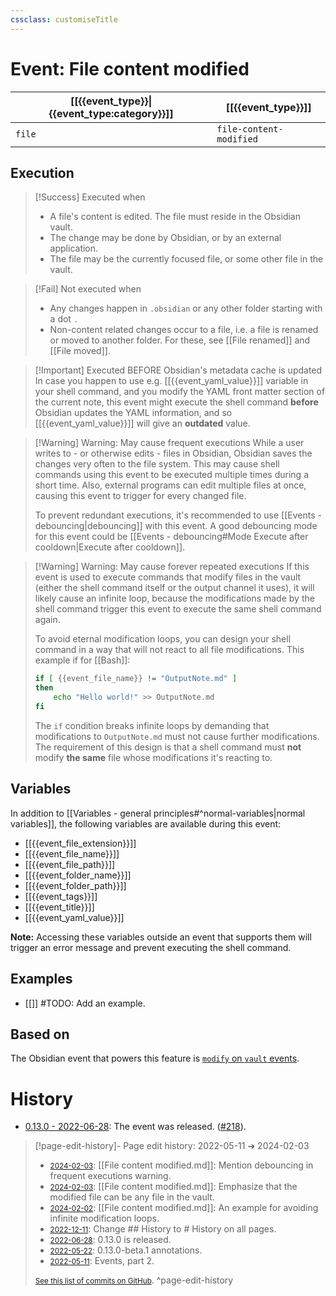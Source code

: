```yaml
---
cssclass: customiseTitle
---
```

# Event: File content modified
| [[{{event_type}}\|{{event_type:category}}]] | [[{{event_type}}]] |
| ---- | --- |
| `file` | `file-content-modified` |
## Execution
> [!Success] Executed when
> - A file's content is edited. The file must reside in the Obsidian vault.
> - The change may be done by Obsidian, or by an external application.
> - The file may be the currently focused file, or some other file in the vault.

> [!Fail] Not executed when
> - Any changes happen in `.obsidian` or any other folder starting with a dot `.`
> - Non-content related changes occur to a file, i.e. a file is renamed or moved to another folder. For these, see [[File renamed]] and [[File moved]].

> [!Important] Executed BEFORE Obsidian's metadata cache is updated
> In case you happen to use e.g. [[{{event_yaml_value}}]] variable in your shell command, and you modify the YAML front matter section of the current note, this event might execute the shell command **before** Obsidian updates the YAML information, and so [[{{event_yaml_value}}]] will give an **outdated** value.

> [!Warning] Warning: May cause frequent executions
> While a user writes to - or otherwise edits - files in Obsidian, Obsidian saves the changes very often to the file system. This may cause shell commands using this event to be executed multiple times during a short time. Also, external programs can edit multiple files at once, causing this event to trigger for every changed file.
> 
> To prevent redundant executions, it's recommended to use [[Events - debouncing|debouncing]] with this event. A good debouncing mode for this event could be [[Events - debouncing#Mode Execute after cooldown|Execute after cooldown]].

> [!Warning] Warning: May cause forever repeated executions
> If this event is used to execute commands that modify files in the vault (either the shell command itself or the output channel it uses), it will likely cause an infinite loop, because the modifications made by the shell command trigger this event to execute the same shell command again.
> 
> To avoid eternal modification loops, you can design your shell command in a way that will not react to all file modifications. This example if for [[Bash]]:
> ```bash
> if [ {{event_file_name}} != "OutputNote.md" ]
> then
>     echo "Hello world!" >> OutputNote.md
> fi
> ```
> The `if` condition breaks infinite loops by demanding that modifications to `OutputNote.md` must not cause further modifications. The requirement of this design is that a shell command must **not** modify **the same** file whose modifications it's reacting to.

## Variables

In addition to [[Variables - general principles#^normal-variables|normal variables]], the following variables are available during this event:

- [[{{event_file_extension}}]]
- [[{{event_file_name}}]]
- [[{{event_file_path}}]]
- [[{{event_folder_name}}]]
- [[{{event_folder_path}}]]
- [[{{event_tags}}]]
- [[{{event_title}}]]
- [[{{event_yaml_value}}]]

**Note:** Accessing these variables outside an event that supports them will trigger an error message and prevent executing the shell command.

## Examples
- [[]] #TODO: Add an example.

## Based on
The Obsidian event that powers this feature is [`modify` on `vault` events](https://github.com/obsidianmd/obsidian-api/blob/763a243b4ec295c9c460560e9b227c8f18d8199b/obsidian.d.ts#L3260).

# History
- [0.13.0 - 2022-06-28](https://github.com/Taitava/obsidian-shellcommands/blob/main/CHANGELOG.md#0130---2022-06-28): The event was released. ([#218](https://github.com/Taitava/obsidian-shellcommands/issues/123)).

> [!page-edit-history]- Page edit history: 2022-05-11 &#10132; 2024-02-03
> - [<small>2024-02-03</small>](https://github.com/Taitava/obsidian-shellcommands-documentation/commit/cf515ff133396d89b8a365577e47dff6b7b894b7): [[File content modified.md]]: Mention debouncing in frequent executions warning.
> - [<small>2024-02-03</small>](https://github.com/Taitava/obsidian-shellcommands-documentation/commit/7984c975a239604b8940c8165d3727a5001645a6): [[File content modified.md]]: Emphasize that the modified file can be any file in the vault.
> - [<small>2024-02-02</small>](https://github.com/Taitava/obsidian-shellcommands-documentation/commit/35079f682dcce7df20ec23c514d0a6c9d4da42a2): [[File content modified.md]]: An example for avoiding infinite modification loops.
> - [<small>2022-12-11</small>](https://github.com/Taitava/obsidian-shellcommands-documentation/commit/10ffc392aaf12df9cc211fb05030d43bcb772aad): Change ## History to # History on all pages.
> - [<small>2022-06-28</small>](https://github.com/Taitava/obsidian-shellcommands-documentation/commit/49efe1a5a719cb695cc0a4a96d05c10548298804): 0.13.0 is released.
> - [<small>2022-05-22</small>](https://github.com/Taitava/obsidian-shellcommands-documentation/commit/bb37c1f8ee6630879a4d6578eae61c50730cda97): 0.13.0-beta.1 annotations.
> - [<small>2022-05-11</small>](https://github.com/Taitava/obsidian-shellcommands-documentation/commit/5bbc04d5721f6b3723fd5baade2975a596e799dc): Events, part 2.
> 
> [<small>See this list of commits on GitHub</small>](https://github.com/Taitava/obsidian-shellcommands-documentation/commits/main/Events/File%20content%20modified.md).
> ^page-edit-history